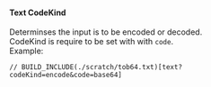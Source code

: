 #### Text CodeKind

Determinses the input is to be encoded or decoded.  
CodeKind is require to be set with with `code`.  
Example:

```text
// BUILD_INCLUDE(./scratch/tob64.txt)[text?codeKind=encode&code=base64]
```

